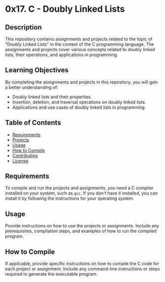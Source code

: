 # 0x17. C - Doubly Linked Lists

## Description

This repository contains assignments and projects related to the topic of "Doubly Linked Lists" in the context of the C programming language. The assignments and projects cover various concepts related to doubly linked lists, their operations, and applications in programming.

## Learning Objectives

By completing the assignments and projects in this repository, you will gain a better understanding of:

- Doubly linked lists and their properties.
- Insertion, deletion, and traversal operations on doubly linked lists.
- Applications and use cases of doubly linked lists in programming.

## Table of Contents

- [Requirements](#requirements)
- [Projects](#projects)
- [Usage](#usage)
- [How to Compile](#how-to-compile)
- [Contributing](#contributing)
- [License](#license)

## Requirements

To compile and run the projects and assignments, you need a C compiler installed on your system, such as `gcc`. If you don't have it installed, you can install it by following the instructions for your operating system.

## Usage

Provide instructions on how to use the projects or assignments. Include any prerequisites, compilation steps, and examples of how to run the compiled program.

## How to Compile

If applicable, provide specific instructions on how to compile the C code for each project or assignment. Include any command-line instructions or steps required to generate the executable program.
